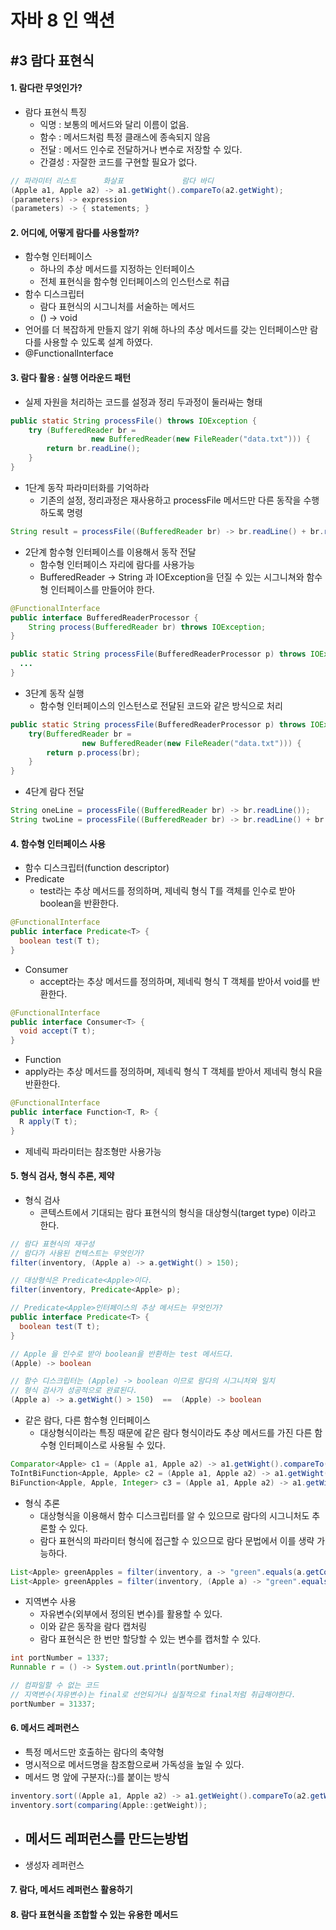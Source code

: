 # 자바 8 인 액션

## \#3 람다 표현식

#### 1. 람다란 무엇인가?
  - 람다 표현식 특징
    - 익명 : 보통의 메서드와 달리 이름이 없음.
    - 함수 : 메서드처럼 특정 클래스에 종속되지 않음
    - 전달 : 메서드 인수로 전달하거나 변수로 저장할 수 있다.
    - 간결성 : 자잘한 코드를 구현할 필요가 없다.

  ```java
  // 파라미터 리스트      화살표             람다 바디
  (Apple a1, Apple a2) -> a1.getWight().compareTo(a2.getWight);
  (parameters) -> expression
  (parameters) -> { statements; }
  ```

#### 2. 어디에, 어떻게 람다를 사용할까?
  - 함수형 인터페이스
    - 하나의 추상 메서드를 지정하는 인터페이스
    - 전체 표현식을 함수형 인터페이스의 인스턴스로 취급
  - 함수 디스크립터
    - 람다 표현식의 시그니처를 서술하는 메서드
    - () -> void
  - 언어를 더 복잡하게 만들지 않기 위해 하나의 추상 메서드를 갖는 인터페이스만 람다를 사용할 수 있도록 설계 하였다.
  - @FunctionalInterface

#### 3. 람다 활용 : 실행 어라운드 패턴
  - 실제 자원을 처리하는 코드를 설정과 정리 두과정이 둘러싸는 형태

  ```java
  public static String processFile() throws IOException {
      try (BufferedReader br =
                    new BufferedReader(new FileReader("data.txt"))) {
          return br.readLine();
      }
  }
  ```

  - 1단계 동작 파라미터화를 기억하라
    - 기존의 설정, 정리과정은 재사용하고 processFile 메서드만 다른 동작을 수행하도록 명령

  ```java
  String result = processFile((BufferedReader br) -> br.readLine() + br.readLine());
  ```
  - 2단계 함수형 인터페이스를 이용해서 동작 전달
    - 함수형 인터페이스 자리에 람다를 사용가능
    - BufferedReader -> String 과 IOException을 던질 수 있는 시그니쳐와 함수형 인터페이스를 만들어야 한다.

  ```java
  @FunctionalInterface
  public interface BufferedReaderProcessor {
      String process(BufferedReader br) throws IOException;
  }

  public static String processFile(BufferedReaderProcessor p) throws IOException {
    ...
  }
  ```

  - 3단계 동작 실행
    - 함수형 인터페이스의 인스턴스로 전달된 코드와 같은 방식으로 처리

  ```java
  public static String processFile(BufferedReaderProcessor p) throws IOException {
      try(BufferedReader br =
                  new BufferedReader(new FileReader("data.txt"))) {
          return p.process(br);
      }
  }
  ```

  - 4단계 람다 전달

  ```java
String oneLine = processFile((BufferedReader br) -> br.readLine());
String twoLine = processFile((BufferedReader br) -> br.readLine() + br.readLine());
  ```

#### 4. 함수형 인터페이스 사용
  - 함수 디스크립터(function descriptor)
  - Predicate
    - test라는 추상 메서드를 정의하며, 제네릭 형식 T를 객체를 인수로 받아 boolean을 반환한다.

  ```java
  @FunctionalInterface
  public interface Predicate<T> {
    boolean test(T t);
  }
  ```
  - Consumer
    - accept라는 추상 메서드를 정의하며, 제네릭 형식 T 객체를 받아서 void를 반환한다.

  ```java
  @FunctionalInterface
  public interface Consumer<T> {
    void accept(T t);
  }
  ```
  - Function
  - apply라는 추상 메서드를 정의하며, 제네릭 형식 T 객체를 받아서 제네릭 형식 R을 반환한다.

  ```java
  @FunctionalInterface
  public interface Function<T, R> {
    R apply(T t);
  }
  ```

  - 제네릭 파라미터는 참조형만 사용가능

#### 5. 형식 검사, 형식 추론, 제약
  - 형식 검사
    - 콘텍스트에서 기대되는 람다 표현식의 형식을 대상형식(target type) 이라고 한다.
  ```java
  // 람다 표현식의 재구성
  // 람다가 사용된 컨텍스트는 무엇인가?
  filter(inventory, (Apple a) -> a.getWight() > 150);

  // 대상형식은 Predicate<Apple>이다.
  filter(inventory, Predicate<Apple> p);

  // Predicate<Apple>인터페이스의 추상 메서드는 무엇인가?
  public interface Predicate<T> {
    boolean test(T t);
  }

  // Apple 을 인수로 받아 boolean을 반환하는 test 메서드다.
  (Apple) -> boolean

  // 함수 디스크립터는 (Apple) -> boolean 이므로 람다의 시그니처와 일치
  // 형식 검사가 성공적으로 완료된다.
  (Apple a) -> a.getWight() > 150)  ==  (Apple) -> boolean
  ```

  - 같은 람다, 다른 함수형 인터페이스
    - 대상형식이라는 특징 때문에 같은 람다 형식이라도 추상 메서드를 가진 다른 함수형 인터페이스로 사용될 수 있다.
  ```java
  Comparator<Apple> c1 = (Apple a1, Apple a2) -> a1.getWight().compareTo(a2.getWight());
  ToIntBiFunction<Apple, Apple> c2 = (Apple a1, Apple a2) -> a1.getWight().compareTo(a2.getWight());
  BiFunction<Apple, Apple, Integer> c3 = (Apple a1, Apple a2) -> a1.getWight().compareTo(a2.getWight());
  ```

  - 형식 추론
    - 대상형식을 이용해서 함수 디스크립터를 알 수 있으므로 람다의 시그니처도 추론할 수 있다.
    - 람다 표현식의 파라미터 형식에 접근할 수 있으므로 람다 문법에서 이를 생략 가능하다.
  ```java
  List<Apple> greenApples = filter(inventory, a -> "green".equals(a.getColor()));
  List<Apple> greenApples = filter(inventory, (Apple a) -> "green".equals(a.getColor()));
  ```

  - 지역변수 사용
    - 자유변수(외부에서 정의된 변수)를 활용할 수 있다.
    - 이와 같은 동작을 람다 캡처링
    - 람다 표현식은 한 번만 할당할 수 있는 변수를 캡처할 수 있다.
  ```java
  int portNumber = 1337;
  Runnable r = () -> System.out.println(portNumber);

  // 컴파일할 수 없는 코드
  // 지역변수(자유변수)는 final로 선언되거나 실질적으로 final처럼 취급해야한다.
  portNumber = 31337;
  ```
#### 6. 메서드 레퍼런스
  - 특정 메서드만 호출하는 람다의 축약형
  - 명시적으로 메서드명을 참조함으로써 가독성을 높일 수 있다.
  - 메서드 명 앞에 구분자(::)를 붙이는 방식

```java
inventory.sort((Apple a1, Apple a2) -> a1.getWeight().compareTo(a2.getWeight()));
inventory.sort(comparing(Apple::getWeight));
```

  - 메서드 레퍼런스를 만드는방법
    -

  - 생성자 레퍼런스


#### 7. 람다, 메서드 레퍼런스 활용하기

#### 8. 람다 표현식을 조합할 수 있는 유용한 메서드
